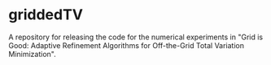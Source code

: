 # griddedTV
A repository for releasing the code for the numerical experiments in "Grid is Good: Adaptive Refinement Algorithms for Off-the-Grid Total Variation Minimization".
